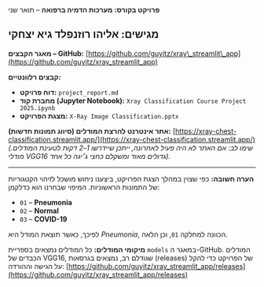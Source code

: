 **פרויקט בקורס:**
**מערכות הדמיה ברפואה** – תואר שני

**מגישים:**
אליהו רוזנפלד
גיא יצחקי
---

**מאגר הקבצים – GitHub:**
[https://github.com/guyitz/xray\_streamlit\_app](https://github.com/guyitz/xray_streamlit_app)

**קבצים רלוונטיים:**

* **דוח פרויקט:** `project_report.md`
* **מחברת קוד (Jupyter Notebook):** `Xray Classification Course Project 2025.ipynb`
* **מצגת הפרויקט:** `X-Ray Image Classification.pptx`

**אתר אינטרנט להרצת המודלים (סיווג תמונות חדשות):**
[https://xray-chest-classification.streamlit.app/](https://xray-chest-classification.streamlit.app/)
*(שימו לב: אם האתר לא היה פעיל לאחרונה, ייתכן שיידרשו 1–2 דקות לטעינת המודלים. מודלי VGG16 גדולים מאוד ומשקלם כחצי ג׳יגה כל אחד).*

---

**הערה חשובה:**
כפי שצוין במהלך הצגת הפרויקט, ביצענו ניחוש מושכל לזיהוי הקטגוריות של התמונות הראשוניות. המיפוי שבחרנו הוא כדלקמן:

* `01` – **Pneumonia**
* `02` – **Normal**
* `03` – **COVID-19**

לפיכך, כאשר תוצאת המודל היא *Pneumonia*, הכוונה למחלקה `01`, וכן הלאה.

**מיקומי המודלים:**
כל המודלים נמצאים בספריית `models` במאגר ה-GitHub. המודלים הכבדים של VGG16, שגודלם רב, נמצאים בגרסאות (releases) של הפרויקט כדי להקל על הגישה וההורדה:
[https://github.com/guyitz/xray_streamlit_app/releases](https://github.com/guyitz/xray_streamlit_app/releases)